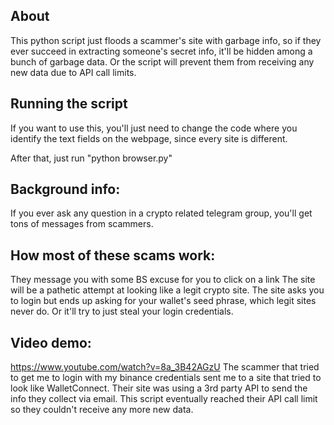 ## About
This python script just floods a scammer's site with garbage info, so if they ever succeed in extracting someone's secret info, it'll be hidden among a bunch of garbage data. Or the script will prevent them from receiving any new data due to API call limits.

## Running the script
If you want to use this, you'll just need to change the code where you identify the text fields on the webpage, since every site is different.

After that, just run "python browser.py"


## Background info:
If you ever ask any question in a crypto related telegram group, you'll get tons of messages from scammers.

## How most of these scams work:
They message you with some BS excuse for you to click on a link
The site will be a pathetic attempt at looking like a legit crypto site. 
The site asks you to login but ends up asking for your wallet's seed phrase, which legit sites never do. Or it'll try to just steal your login credentials.

## Video demo: 
https://www.youtube.com/watch?v=8a_3B42AGzU
The scammer that tried to get me to login with my binance credentials sent me to a site that tried to look like WalletConnect. Their site was using a 3rd party API to send the info they collect via email. This script eventually reached their API call limit so they couldn't receive any more new data. 
